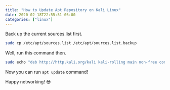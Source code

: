 ```yaml
---
title: "How to Update Apt Repository on Kali Linux"
date: 2020-02-18T22:55:51-05:00
categories: ["linux"]
---
```


Back up the current sources.list first.

```bash
sudo cp /etc/apt/sources.list /etc/apt/sources.list.backup
```

Well, run this command then.

```bash
sudo echo "deb http://http.kali.org/kali kali-rolling main non-free contrib" > /etc/apt/sources.list
```

Now you can run `apt update` command!

Happy networking! 😎
